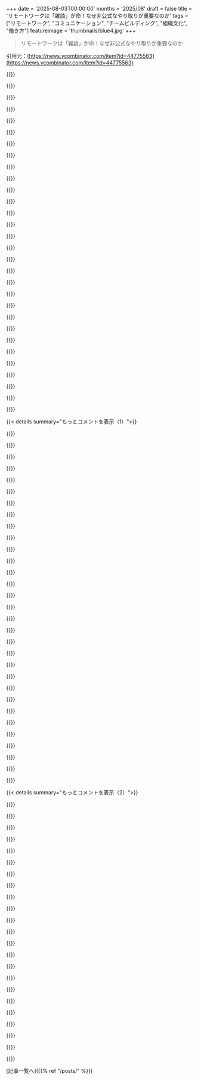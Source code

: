 +++
date = '2025-08-03T00:00:00'
months = '2025/08'
draft = false
title = 'リモートワークは「雑談」が命！なぜ非公式なやり取りが重要なのか'
tags = ["リモートワーク", "コミュニケーション", "チームビルディング", "組織文化", "働き方"]
featureimage = 'thumbnails/blue4.jpg'
+++

> リモートワークは「雑談」が命！なぜ非公式なやり取りが重要なのか

引用元：[https://news.ycombinator.com/item?id=44775563](https://news.ycombinator.com/item?id=44775563)




{{<matomeQuote body="2014年CloudflareでJamesと働いてた時、彼に色々な質問をしたんだ。それが他の人にも役立つと気づいて「Marek’s Bitching」って社内チャンネルを立ち上げたんだよね。最初は不満吐き出しだったけど、すぐ会社半分の人が参加して、技術的な議論にすごく価値があったよ。後に「Marek’s technical corner」になって、10年以上も続いたんだ。だから、気軽に質問したり愚痴ったりできる「自分のチャンネル」を持つのは超大事。チームや場所ごとの「rambling／bitching」チャンネルは良いアイデアだと思うよ。" userName="majke" createdAt="2025/08/03 13:56:02" color="#45d325">}}




{{<matomeQuote body="言いたいことは分かるけど、マネージャーとしては個人に知識が集中するチャンネルは避けてるんだ。質問できる場所は大事だけど、特定の人が中心になると、情報が見つけにくくなるし、新しい社員が誤解するリスクがあるからね。Q&A形式は良いけど、個人チャンネルは推奨しないよ。関連するトピックチャンネルで議論すべき。#randomとか#generalで技術質問があったら、必ずプロジェクトチャンネルに誘導してる。そこがみんな見てるし、将来検索する場所だからね。" userName="Aurornis" createdAt="2025/08/03 14:38:04" color="#ff5733">}}




{{<matomeQuote body="うちの会社には「Study Hall」っていう自然発生的なチャンネルがあるんだ。みんなそこで気軽に技術的な質問をしてて、そこが「judgement free zone」（評価されない場所）だって分かってるんだよね。たぶん、うちの組織で一番生産的なチャットチャンネルの一つだよ。" userName="ZeroCool2u" createdAt="2025/08/03 15:42:13" color="">}}




{{<matomeQuote body="「judgement free zone」だと思ってるみたいだけど、あれは人にそう思い込ませるだけだよ。もし部下が自分の無知を晒すようなことを言ったら、それが組織内で評価される仕組みがいつか発動するって理解すべきだね。そうじゃないと考えるのは幻想だよ。上司と飲んで泥酔した上司を介抱しても、次の日には上司だっていうのを忘れないこと。人間は、そう簡単に人の内面的な判断から切り離して考えられないものだよ。" userName="serf" createdAt="2025/08/03 16:00:12" color="#38d3d3">}}




{{<matomeQuote body="素晴らしいコメント、ありがとう。チャンネル名が歴史的なものなのは認めるけど、非専門家から早く回答が得られることには価値があると思うんだ。会話スレッドをチャンネル間で移動できる機能があればいいのにね。unstructuredな会話とstructuredな会話、両方必要だよ。マネージャーがコミュニケーションをコントロールしようとするのは嫌い。僕は人間味のあるつながりや好奇心を大事にしてるから。「XYZチャンネルで聞け」より「Matがやったから呼んでみよう、まだ来てないけど2時間待ってあげて」の方がずっといい。知識が個人に集中するのは良くないけど、それなら有能な人を雇うか、他の人を積極的にさせるべきだね。マネージャーがコミュニケーションパターンを決めつけようとするのは嫌だよ。" userName="majke" createdAt="2025/08/03 18:32:29" color="#785bff">}}




{{<matomeQuote body="やあ、それ僕（James）だよ！本当に楽しい会話だったよね。社内ブログの文化ができたのも良かったな。みんなが自分の実験や発見をシェアしてて、それを追うことで多くの人が学べたと思うよ。" userName="jamesog" createdAt="2025/08/03 21:08:22" color="">}}




{{<matomeQuote body="僕もコミュニケーションパターンを作るマネージャーだよ。会話をデフォルトで公開チャンネルにするのは、システム全体の冗長性を高めて、単一障害点を減らすためなんだ。僕たちの主な責任は、個人のニーズよりシステムを優先することだからね。プライベートチャンネルやDMで会話をしてると、たくさんの問題が発生するのを君も知ってるはずだよ。" userName="wting" createdAt="2025/08/04 00:31:14" color="#785bff">}}




{{<matomeQuote body="これは良いアイデアと実際の運用（実装）の違いだね。みんな「公式」のトピックチャンネルだと、やっぱり行動が違っちゃうんだよ。まるで、すごい頑丈なドアロックを買っても、雑なhandymanが設置の時に曲げちゃって、結局他のロックと同じくらい脆くなるのと一緒だよ。" userName="Xeoncross" createdAt="2025/08/03 15:00:29" color="#38d3d3">}}




{{<matomeQuote body="HNでこういう議論を見るのは面白いね。個人的には、一流企業じゃないところだと、書き言葉の文化が完全に欠けてるのが問題だと思うんだ。つまり、素晴らしいチームや組織で働いてない限り、技術コラボレーションで必要な「書く」「読む」能力を持ってる人は9割もいないってことだよ。これって僕がひねくれすぎなのかな？" userName="DiggyJohnson" createdAt="2025/08/03 21:25:16" color="">}}




{{<matomeQuote body="マネージャー目線のやり方は避けるべきだな。俺はマネージャーの視点なんてむしろ避けたいよ。" userName="latchkey" createdAt="2025/08/03 15:36:33" color="">}}




{{<matomeQuote body="そうだね、Slackなら発見しにくいってことはないよ。検索でほとんど何でも見つかるし、みんなチャンネルをスクロールして何かを探したりしないからね。" userName="eldenring" createdAt="2025/08/03 15:35:00" color="">}}




{{<matomeQuote body="まあ、俺が小さい人間なのかもしれないけど、知らない奴、例えば新人が経験レベルよりはるか下の質問をしてきたら、間違いなく評価するね。遠慮なくね。もし部下なら、採用を疑問に思うよ。この業界、偽物だらけだし、「判断フリーゾーン」なんて純粋なファンタジーだって笑う奴らも多いだろうな。" userName="oefrha" createdAt="2025/08/03 16:21:57" color="">}}




{{<matomeQuote body="マネージャーがマネジメントの負担を部下に押し付けるのはよくある間違いだよ。知識共有のチャンネルはバグじゃなくて機能なんだ。マネージャーとして、そういうチャンネルで生まれた組織的知識をより構造的に伝えたいなら、それはマネージャーの責任でやるべきだね。その負担を下に押し付けると、口頭やDMでの共有が増えて、結果的にマイナスになるよ。そういう情報はチームの成果を何倍にもするし、新人のオンボーディングにも役立つ。それはマネージャーと会社にとって直接的な利益だから、自発的なドキュメント化の利点を生かすべきで、認知的な負担を押し付けるべきじゃないんだ。" userName="fallous" createdAt="2025/08/04 04:24:33" color="#38d3d3">}}




{{<matomeQuote body="それは、廊下での雑談を禁止して「毎日のチームミーティングにとっておけ」って言うのとリモートでの話では同じことだよ。マネージャーとしては物事を形式化すると気分がいいけど、最高のコラボレーションやアイデアは、もっと非公式な時間や場所で自然に生まれるんだ。会社にとっては、形式的なものと同じくらい、いやそれ以上に価値があるよ。「シャワー中に仕事について考えるな」って言うのと同じくらいばかげてるね。" userName="TimTheTinker" createdAt="2025/08/03 16:21:56" color="#ff33a1">}}




{{<matomeQuote body="「我々はボーグだ。お前は同化される。お前の個性は我々の集合体に加えられるだろう。抵抗は無駄だ。」" userName="wonderwonder" createdAt="2025/08/04 04:37:14" color="">}}




{{<matomeQuote body="なんてポーズの法則的なコメントなんだ。Slackの検索は…まあまあなんだけど…以前見たスレッドを見つけられないことが何度もあるんだよね。今のAIの流行りっぷりにしては、検索ってまだ、a)アラートチャンネルにスパムばらまくアラートボットを「関連性でソート」しても「関連性なし」と判断できなかったり、b)…スレッド内の正確な単語の類義語を使っても見つけられなかったりするんだ。この前も外部チャンネルを探すのに苦労したよ。簡単だと思ったんだけど、名前の類義語を選んだからダメだった。マネジメントの命令で、すべての外部チャンネルは#external-で始まるはずだから、すべての外部チャンネルを表示して目視で線形検索しようと思ったんだけど…マネジメントがこれだけ#ext-って名付けてたんだからね…。<br>" userName="deathanatos" createdAt="2025/08/03 18:02:10" color="#38d3d3">}}




{{<matomeQuote body="この種のコミュニティへの描写は、ちょっと不公平だと思うな。俺の経験だと、もっとよくある問題は、答えを持ってる人がグループを無視して、結局無意味になることだよ。キャリアの妨げになったり、ずっと判断され続けたりすることは滅多にないし、専門家側にあまりインセンティブがないから結局使われなくなるんだ。バカな質問をする人を判断しそうな人って、そもそもそういうグループにはあまり参加しないしね。もっと現実的な結果は、インターンがひどいアイデアを出して、誰も返事せず、それを承認だと受け取って大失敗し、その失敗で判断されるってケースかな。健全なグループなら、ちょっと驚いて「なんでそれが悪いアイデアなのか」って言うかもしれないけど、助言を完全に無視しない限り、ずっと判断され続けることはないよ。ポリシーや法的な影響があることをすでにやっちゃった場合（「PIIを含む全ユーザーデータをうっかりスマホにダンプしちゃった」とか）だけが問題になるだろうね。そういう場合は、それでいいのか？たくさんの障害を無視した場合のレビューメカニズムと結果に対するペナルティは必要だろ。" userName="BoxFour" createdAt="2025/08/03 16:25:59" color="#45d325">}}




{{<matomeQuote body="「効率最適化」とか「個人依存の軽減」っていう組織的なプレッシャーと戦ってるような感じがするな。お前の個性は許されない、集団に同化しろ、与えられたプロセスに従え、個別には考えるな。ただし、問題解決の時は創造性が必要だから、創造的であれ。でも、ここだけな。" userName="dbetteridge" createdAt="2025/08/04 05:16:22" color="#ff33a1">}}




{{<matomeQuote body="あのブログ記事はマネージャー目線なんだよ。マネージャーが従業員に何をさせたかってのを説明してるんだ。" userName="Aurornis" createdAt="2025/08/03 15:41:56" color="">}}




{{<matomeQuote body="Ouch, my wife has encountered almost exactly that in a recent brush with a biotech company that seems to have been infected by FAANG expats. She was advised that any kind of sidebar conversation is a faux pas.I struggled to guess at the real motive. Is it some project manager’s blatant control freakery? An org-level, cynical management attempt to commoditize their knowledge workers? Or some kind of emergent failure where culture morphs through openness -＞ radical transparency -＞ enforced conformism a la 1984?" userName="saltcured" createdAt="2025/08/03 16:56:07" color="#45d325">}}




{{<matomeQuote body="OTOH I hugely appreciate my manager who makes a conscious effort to direct people to ask questions in public channels and not just ping “hey” in my DMs all day. And it saves them time too, because my response is going to be “you should ask in channel xyz”. (And yes, in that public channel I am likely to be the one who answers it, but not always, and it’s now visible for other people who also need to know - the exact problem you were so proud of solving!)" userName="lazyasciiart" createdAt="2025/08/04 01:25:45" color="">}}




{{<matomeQuote body="＞ It rarely becomes a source of career hindrance or long-lasting judgement, it just ends up being useless because there’s not a lot of incentive for the expert side of the equation.Yeah, the incentive structure for something like this is totally misaligned for this to work effectively in many cases outside of a very small, tight-knit team. (In which case... why the formality in the first place?)For the ”juniors”: Why waste time digging through documentation, searching, or thinking--I can just post and get an answer with less effort.For the ”seniors”: I’m already busy. Why waste time answering these same questions over and over when there’s no personal benefit to doing so?Sure, there are some juniors that will try and use it as a last resort and some seniors that will try their best to be helpful because they’re just helpful people... but I usually see the juniors drowned out by those described above and the experts turn into those described above.I think we _could_ come up with something that better aligned incentives though. Spitballing--Juniors can ask a question. Once a senior answers, the junior then takes responsibility for making sure that question doesn’t need to be answered there again--improving the documentation based on that answer. Whether that’s creating new documentation, adding links or improving keywords to help with search, etc. That change then gets posted for a quick edit/approval by the senior mainly to ensure accuracy.Now we’re looking at something more like:For the ”juniors”: If I ask a question, I will get an answer but it will create additional work on my end. If I ask something already answered in the documentation that I could have easily found, I basically have to publicly out myself as not having looked when I can’t propose an improvement to the documentation. And that, fairly, is going to involve some judgement.For the ”seniors”: Once I answer a question, someone is going to take responsibility for getting this from my head into documentation so I never need to answer this again.This has an added benefit of shifting some of the documentation time off of the higher paid, generally more productive employees onto the lower paid, less productive employees and requiring them to build out some understanding in order to put it into words. It may also help produce some better documentation because stuff that a senior writes is more often going to assume knowledge that stuff a junior writing may think to explain because _they_ didn’t know it. It also means that searching in the Slack/other channel, any question you find should end up with a link to the documentation where it’s been answered which should help you discover more adjacent documentation all of which should be the most up-to-date and canonical answer we have." userName="nucleardog" createdAt="2025/08/03 17:26:34" color="#ff5733">}}




{{<matomeQuote body="I like this post.  It has the right balance between uncomfortable reality and some humour!All middle managers (in my experience) talk a big game about reducing/preventing key person dependencies, but on 100% of my teams, there were always multiple key person dependencies.  The real issue: If you are not the key person for anything, you are the easiest to layoff (fire)." userName="throwaway2037" createdAt="2025/08/04 07:54:52" color="#785bff">}}




{{<matomeQuote body="From my personal experience, internal Wikis are 90+% written by about 5% of the workforce.  The vast majority of internal Wiki users are ”read-only”.  That is fine.  Really: Read that twice.  It is OK that the vast majority of docs are written by the few who are highly motivated to do it.  When I write for an internal Wiki, I am trying to reduce the number of future questions that people will ask me.  If they do come with a question, my first answer is always: Did you search our Wiki?  It only takes once or twice for them to change." userName="throwaway2037" createdAt="2025/08/04 07:48:23" color="#38d3d3">}}




{{<matomeQuote body="IMO, the greatest force multiplier in onboarding is automation...  How many user interactive steps does a dev need to walk through to get up and running?I’ve often gotten this down to a single directory and a primary script you need to run 3-4 times... mostly because of required reboots, such as after WSL setup, also, a few options to set in Docker Desktop.  I’ve done similar with mac/homebrew.From there, you have docker-compose and shell scripts to run against the projects... these scripts and the compose file(s) are the entry points into a project, actually documenting where things are, and how they connect (to an extent).Effectively, getting a working solution running sooner than later.  This is just my own opinion, but automating a dev environment for onboarding, especially if you’re a larger org, is a great tactical decision." userName="tracker1" createdAt="2025/08/04 18:03:43" color="">}}




{{<matomeQuote body="I’ve found the best way to kill a conversation is to point out the appropriate place the conversation should have started." userName="seadan83" createdAt="2025/08/03 16:34:25" color="#38d3d3">}}




{{<matomeQuote body="yeah, total buzzkill.I get the need to call a peg a peg, but it’s also good to allow a little fun as well or you end up with these dementors sucking the life out of a company.For a slack group, I think it’s relatively harmless if the focus is around casual shoot the shit convos." userName="LouisSayers" createdAt="2025/08/03 20:59:17" color="">}}




{{<matomeQuote body="＞ I would encourage everyone to just go to the appropriate topic channel and discuss it there.These just become apologetics channels. Not productive." userName="whoknowsidont" createdAt="2025/08/04 04:21:44" color="">}}




{{<matomeQuote body="The worst manager I ever had literally told the team off for discussing things in a 1:1 setting, it was wild." userName="0-sodium" createdAt="2025/08/04 10:29:01" color="#785bff">}}




{{<matomeQuote body="会話はちゃんとしたチャネルに移行するのが生産的だよ。会話を始めた人に負担をかけちゃダメだし、非公式なやり取りも続けない方がいいってことだね。" userName="dredmorbius" createdAt="2025/08/05 02:38:32" color="">}}




{{< details summary="もっとコメントを表示（1）">}}

{{<matomeQuote body="だからみんな仕事に忠誠心を持たないんだよ。マネジメントの役割って、職場の個性や楽しさを殺すことみたいに思える。「警告、これは不適切な場所での許可されていない話題です。この話題は指定された場所でのみ議論できます。」「今朝、TPSレポートは完了しましたか？」「ええと…土曜日に出社してもらう必要があります。ミニWaterfall Agileリリースまで3週間でGo-Liveだからね。現在、バグチケットが2つアサインされてるよ。」これは、オフィスワークで得られる日常の対面での雑談や絆からすでに疎外されているリモートワーカーにとって、最後のつながりの火花を殺す行為だね。こんなコメントを見ると、僕らは企業やリーダーシップにとって単なるスプレッドシートの数字で、もはや人間じゃないってことを痛感するよ。" userName="wonderwonder" createdAt="2025/08/04 04:33:11" color="#38d3d3">}}




{{<matomeQuote body="投稿は読んだけど、リモートワークでは「ぶらぶらすること」もおすすめしたいな。つまり、一日の中でさまよう時間を持つこと。（僕は朝1時間くらいハイキングを「通勤」にしてたよ）。家にいるのと「仕事中」の区別がつくし、毎日のルーティンとして有酸素運動と散歩中の思索はかなり価値があると思うよ。" userName="rablackburn" createdAt="2025/08/03 10:47:52" color="">}}




{{<matomeQuote body="うん、僕も完全リモートで多分働きすぎてる人間として、時々「負け組」なのかなって思うことがある。だって、Beckyを学校に迎えに行ったり、体調不良でオフラインにして「ゆっくりする」なんてこと絶対しないし、（もうその日、僕のことは聞こえてこない）「ごめん、渋滞」（午前10時）とか「ごめん、電車が運休」（午前10時）とか、ランダムな理由で午後2時に「少し早く帰ります」なんてこともないからね。これらは全部完全に正当な理由にもなり得るけど、毎日誰かがどれかを言ってるのを聞くのは面白いよ。ちなみに、僕は仕事も好きだし、サボる気はないんだけどね。" userName="kmarc" createdAt="2025/08/03 12:55:07" color="">}}




{{<matomeQuote body="1日だけの「体調不良」には、ちょっと疑念を抱いちゃう傾向があるんだよね。でも、子育てしてる人にはもっと配慮が必要だと思うな（まだ親じゃないけどね）。80歳を超えたら、自分より若い医者が必要になるんだ。何も言わずにいなくなるより、こういうことを報告する方がいいのかな？僕もチームのシニアとして、ワークライフバランスは大丈夫だよって他のチームメンバーに知らせるため、あえて色々と発表しすぎちゃうことがあるね。" userName="bagacrap" createdAt="2025/08/03 13:00:51" color="">}}




{{<matomeQuote body="えっ、なんで？この前、ひどい頭痛がして全然治らなかったんだ。時間的に急ぎの仕事だけは全部やって、その後はAFKにしたよ。同じようにする人を疑う理由が分からないな。誰だって、何らかの理由でベストな状態じゃない日があるんだから。" userName="jzb" createdAt="2025/08/03 13:56:03" color="#45d325">}}




{{<matomeQuote body="@bagacrapを擁護するけど、彼らは「ちょっと疑念を抱いちゃう傾向がある」って言ったんだよ。僕も同じ人が毎週これ言うとそう思うな（翌日「体調良くなった？」って聞いたら「何から？」って返ってくるし）。親御さんにはもっと休みやPTO、Sabbaticalをあげるべきだと思う。でも、月に2回も「風邪」ってのは…やっぱり怪しいよ。" userName="kmarc" createdAt="2025/08/03 14:23:58" color="">}}




{{<matomeQuote body="これも「子供を学校に送る」って言うね。時間がある時は、娘と犬の散歩をして、彼女のバス停で立ち止まって友達に会ったりするんだ。何年も前は、保育園まで片道45分の散歩だったよ。" userName="gwbas1c" createdAt="2025/08/03 12:10:48" color="">}}




{{<matomeQuote body="「月に2回も『風邪』ってのは…やっぱり怪しいよ」って？月に2回だけ、ってところが怪しいの？うちの子が初めてプレスクールに行った時、ありとあらゆる素晴らしい新しいウイルスに晒されて、秋から冬の間はずっと、おそらく半分の日は何らかの呼吸器感染症にかかってたよ。ほとんどは高熱が出て仕事ができないほどじゃなかったけど、明らかに生産性は落ちてたよ。" userName="tetromino_" createdAt="2025/08/03 14:59:01" color="#45d325">}}




{{<matomeQuote body="毎週同じ奴が体調悪いって言ってて、次の日「良くなった？」って聞くと「何のことが？」だってさ。それってお前の知ったこっちゃないってヒントを逃してるだけだろ。" userName="closewith" createdAt="2025/08/03 14:41:21" color="">}}




{{<matomeQuote body="それ風邪じゃなくて、ひどい二日酔いを疑うわ。平日なら肝臓以外は誰も気にしない週末の話じゃないだろ。家から仕事してるなら、風邪で完全に動けないって普通ないし。パラセタモール飲んで温かいもの飲んで仮眠すれば、110%じゃなくても仕事はできるはず。でもひどい二日酔いなら無理だよな。" userName="MichaelRo" createdAt="2025/08/03 15:44:47" color="">}}




{{<matomeQuote body="親だけ特別扱いするんじゃなくて、みんなが子育てに対応できるだけの自由な時間がある社会を作るべきだよ。子供がいない人も、仕事以外の自分の楽しみを見つける時間を持つべきだしね。親に余計なスペースを作ると、むしろ彼らが競争で不利になる。出産休暇は特別だけど、みんなが子供の野球の試合や学芸会、医者の予約とかで休めるようにすべきだ。出産休暇も、みんなにサバティカル休暇をあげればいいじゃん！" userName="bee_rider" createdAt="2025/08/03 15:40:06" color="">}}




{{<matomeQuote body="彼らは普段の仕事でちゃんとやってるの？そうなら誰が気にするんだ？" userName="dclowd9901" createdAt="2025/08/03 16:01:22" color="">}}




{{<matomeQuote body="親が子育てのための特典や時間をもっともらうのは全然いいと思う。自分は親になる気はないけど、人類や社会を続けていくためには子供を持つってことがすごく重要だから、それを認めるし、なんなら報いるのは嬉しいね。" userName="rkomorn" createdAt="2025/08/03 15:45:24" color="">}}




{{<matomeQuote body="誰かが病気で、復帰したなら「気分は良くなった？」って聞くのは、ごく普通の会話だろ。疑ったりするのは別として、質問自体は問題ないよ。" userName="kaashif" createdAt="2025/08/03 14:55:15" color="#38d3d3">}}




{{<matomeQuote body="俺は偏頭痛持ちで、急に来て急に消えることがあるんだ。目が見えなくなったり、顔や手足の感覚がなくなったりして、集中も文章も作れない。その日は働いてるフリもできるかもしれないけど、お互いのためにも休みを取るのが一番。次の日には大抵元気だし、「体調不良で休みます」以上の説明はしないことが多いね。" userName="doubled112" createdAt="2025/08/03 13:41:02" color="#785bff">}}




{{<matomeQuote body="一緒に仕事をしていて、コードやサーバー、ビジネスのことで信頼している人が、体調が悪いって言ってるのに、どうして嘘をついてるって思わないといけないんだ？" userName="sgt" createdAt="2025/08/03 13:49:00" color="#ff5733">}}




{{<matomeQuote body="自分でメッセージを読み返すのはさ、他人のこと信用してないか、仕事が人生の目標って変な考え方してる証拠だよ。<br>もしキミが雇い主じゃないなら、誰かが休むのを喜ぶべきだね。そうすれば、キミだって休みやすくなるんだからさ。" userName="xandrius" createdAt="2025/08/03 14:50:52" color="#ff5c5c">}}




{{<matomeQuote body="僕はさ、体調が悪くて仕事できないなって時は、与えられたPTOを使って「今日は仕事に出ません」って短いメールを送るだけだよ。理由なんて説明しない。<br>同僚がどんな理由で休んでも、僕は全然気にしないね。PTOってそういうもんでしょ？なんで使うのにごちゃごちゃ理由つけなきゃいけないんだろ？" userName="wallstop" createdAt="2025/08/03 14:12:37" color="#45d325">}}




{{<matomeQuote body="たった1日だけ病気ってこと、理由はたくさんあるよ。<br>風邪なんて、最初は軽いけど、だんだんひどくなって、そのあと治っていくんだから。ひどい時期を1日寝てやり過ごすだけで治っちゃうことだってあるんだからさ。" userName="tayo42" createdAt="2025/08/03 13:58:53" color="">}}




{{<matomeQuote body="キミが人を疑ってることや、その話し方からして、相手はキミが「興味があるふりして探りを入れてる」って絶対気づいてるよ。<br>キミみたいな人って、自分が思ってる以上に丸見えなんだからさ。" userName="closewith" createdAt="2025/08/03 14:57:29" color="#45d325">}}




{{<matomeQuote body="こういうのはさ、会社じゃなくて政府が補助する方がいいと思うな。<br>親だからって雇われにくくなるような状況は、絶対作りたくないでしょ？<br>それに、ほとんどの人が子供を持つんだから、これを特別な手当みたいに考えるべきじゃないんだよ。<br>子供がいる人への扱いが普通で、子供がいない人への扱いが特別ケースって考えないとね。" userName="bee_rider" createdAt="2025/08/03 15:56:19" color="#ff5733">}}




{{<matomeQuote body="もしかして、自分のアルコールとか薬の問題を他人に押し付けてない？<br>週の真ん中で誰かが二日酔いだって決めつけるなんて、変な行動だよ。" userName="tranceylc" createdAt="2025/08/03 16:09:45" color="">}}




{{<matomeQuote body="もしそうじゃないならさ、相手が数日休んだ理由なんかより、そっちに集中する方がずっとマシだよ。" userName="cassianoleal" createdAt="2025/08/03 20:49:09" color="">}}




{{<matomeQuote body="キミと記事の筆者の間では中立だけどさ、不信感が正当な場合だってあるって事実を軽視してると思うな。<br>キミは盲目的に信頼すべきだって仮定してるみたいだよ。" userName="DiggyJohnson" createdAt="2025/08/03 21:47:29" color="">}}




{{<matomeQuote body="僕も同じだよ。調子いいと思ったら、急に視界にギザギザの線が見えて、それが広がっていくんだ。こうなると、全然仕事できないし、ほとんど見えないからね。<br>新しい片頭痛薬の飲み方すら読めなかったよ。<br>1日ダメになることもあるけど、30分くらいで治る時もあるよ。<br>「ごめん、片頭痛だから今日は休むね、また明日」って言う以上の説明はしたことないな。" userName="LandR" createdAt="2025/08/04 09:26:14" color="#ff5c5c">}}




{{<matomeQuote body="参考までにだけどさ、最初の1年半は月に平均1.2回だよ。<br>ひどい時期は月に2回ってこともあるんだよね。<br>https://entropicthoughts.com/how-often-does-a-child-get-sick<br>（子供は年間で16％も病気なんだって。両親で分担しても、1年でほぼ1ヶ月分も会社を休むことになるってわけだ。）" userName="kqr" createdAt="2025/08/03 16:19:41" color="#45d325">}}




{{<matomeQuote body="記事の趣旨には賛成だけど、具体的なやり方は嫌だな。ランダムな考えを投稿するよう指定されたチャンネルなんて、ディストピア的だよ。「雑談」チャンネルは自然発生的にできるものでしょ。小グループチャットも自然に進化して、チーム全体に関わる話題は共有される。リモートチームにとって、こういう議論は重要だと同意するよ。でも、人々が自分で組織できるようにするべきだね。有機的な議論のための公式なフレームワークなんていらないよ。" userName="codingdave" createdAt="2025/08/03 14:13:20" color="#ff5733">}}




{{<matomeQuote body="「今週は15回しか雑談してないね」「15が最低限じゃないの？」「そうだよ、最低限しかやりたくないならね。でもあそこのToddを見てごらん、彼は37回も雑談してるよ」「じゃあ37回雑談してほしいなら、それを最低限にすればいいじゃないか」" userName="ronbenton" createdAt="2025/08/03 14:39:21" color="#ff33a1">}}




{{<matomeQuote body="参照: 映画「Office Space」レストランでのFlareのシーン（TGI FridaysやChillisなどのパロディだと思う）。もしOffice Spaceを観たことがないなら…2000年頃のアメリカのカルチャーを期待して観てね。でも、これはアメリカのオフィス政治や定番をコミカルに描いた素晴らしい映画だよ。多少時代は変わったけど、一般的なオフィス文化は今でも多くの場所で当てはまる。この映画は特定の時代というより、文化と人間性をよく表してるんだ。" userName="mjevans" createdAt="2025/08/03 15:25:08" color="">}}




{{<matomeQuote body="記事の詳細が嫌いってコメントに賛成だよ。こういうことはよくあるよね。良い意図で書かれたキャリアアドバイスが、最後にはおかしな提案になっちゃう。注目されたいから誇張してるのかも。すると、若手社員がそれを文字通りに受け取って実践し始めるんだ。マネージャーとしては、Redditとかの半ばバズってるブログを流し読みするのが役立つって分かったよ。なんで彼らがそういう行動をしてるのか知ることで、問題を解決できるからね。" userName="Aurornis" createdAt="2025/08/03 14:29:16" color="#785bff">}}

{{</details>}}




{{< details summary="もっとコメントを表示（2）">}}

{{<matomeQuote body="最近、僕の職場はどんどんOffice Spaceみたいな感じになってるよ。でも若い連中は誰も知らないんだ。だから彼らにBobsのシーンを見せてあげたんだ。彼らの顔は最高だったね。もう誰も同じ考え方でオフィスに来ることはないと思うよ。" userName="e3bc54b2" createdAt="2025/08/03 14:45:36" color="">}}




{{<matomeQuote body="Agileもこういうことだったのかもね、たくさんの人が文字通りにやり始めたから。" userName="bee_rider" createdAt="2025/08/03 14:46:28" color="#ff33a1">}}




{{<matomeQuote body="僕も「チャンネル」での雑談はランダムすぎるから好きじゃないよ。昔の会社でConfluenceを使ってたんだけど、僕は内部ブログ投稿をする「Personal Space」を作ったんだ。今の職場でも同じことをしてる。「ブログ」っぽい内容で「雑談」よりはまとまってる。リファクタリングとか新しいアルゴリズムを考えるとき、まず英語で思考を書いてみるんだ。LaTeXも使ってね。こうすることでアイデアを固められるし、チームに共有する良い機会にもなる。多くの人が読んでないのは分かってるけど、半ば公開することで思考がクリアになるんだ。チャンネルにただ打つより、公開を意識することで深く考えられるし、読む人にもより良い情報が提供できると思ってるよ。" userName="michaelrpeskin" createdAt="2025/08/03 14:42:16" color="#785bff">}}




{{<matomeQuote body="Office SpaceとBetter off Tedって映画はさ、特定の時代より文化と人間性を描いてるよね。俺の中間管理職の経験は、まさにOffice SpaceとBetter off Tedの間を行ったり来たりしてたよ。一方は”どうでもいい”が答えで、もう一方は”もっと気をつけろ”って言うんだから。あの2つがこのジャンルの両極端だよな。" userName="gopalv" createdAt="2025/08/03 16:32:57" color="">}}




{{<matomeQuote body="俺のところもまさにそうだね。従業員がタイムシートとTPSレポートをちゃんと入力しないと、どうやって給料計算すればいいんだよ。" userName="calvinmorrison" createdAt="2025/08/03 15:17:50" color="">}}




{{<matomeQuote body="あまりにも現実の仕事に似すぎてて、見てられないんだよね。The Officeシリーズも同じだよ。" userName="SoftTalker" createdAt="2025/08/03 16:02:39" color="">}}




{{<matomeQuote body="うん、でもObsidianはスタートアップだろ。しかもリモートのね。10人未満のスタートアップで誰かがチームとコミュニケーション取ってなかったら、そりゃ無理だ。巨大企業だとディストピアに感じるのも分かるよ、みんな給料のためにそこにいるだけだからさ。スタートアップだと、みんな成功のために犠牲を払ってるんだ。もっと給料良くてストレス少ない仕事だって選べるのに。スタートアップを選んでエンゲージしないのは、周りの迷惑だよね。" userName="echelon" createdAt="2025/08/03 15:40:24" color="#ff5c5c">}}




{{<matomeQuote body="話はそれるけど、10年前はConfluenceが大嫌いで、チームにはDokuWikiを使い続けてほしかったんだ。でもさ、今はMicrosoft Teamsのファイル共有を”ドキュメンテーション”として使ってる会社でコンサルティングしてると、2005年に逆戻りした気分だよ。Confluenceなんて夢のようだね。" userName="unethical_ban" createdAt="2025/08/03 16:01:46" color="">}}




{{<matomeQuote body="逆だと思うな。元々の形には、実際に機能してた変な慣習がたくさんあったんだよ。今日よくある形は、ただの口先だけさ。" userName="twic" createdAt="2025/08/03 16:28:16" color="">}}




{{<matomeQuote body="でも多くの人が文字通りにやり始めたんだろ？<br>「アジャイル」をやってるほとんどの人は、マニフェストに書かれていることと真逆のことをしてるよ。" userName="marcosdumay" createdAt="2025/08/03 19:11:41" color="">}}




{{<matomeQuote body="あれが子供の頃に見た初めてのR指定映画だったと思う（たぶんP2P以前のネットワークで初めて違法ダウンロードした映画でもある）。Geto Boysの（sic）深い教えは、それ以来ずっと俺に染み付いてるんだ。「俺みたいな男に二股かけるような女は（金のこと）気にするよな」ってさ。<br>話がマジで脱線しすぎたな。" userName="topato" createdAt="2025/08/03 17:12:44" color="">}}




{{<matomeQuote body="Confluenceも他のAtlassianツールも、AIの無駄な機能を除けば、良い方向にかなり進化したよ。" userName="nuancebydefault" createdAt="2025/08/03 19:01:42" color="">}}




{{<matomeQuote body="…ってことは、「破壊的であること」ってスタートアップの目標なんじゃないのか？" userName="HappMacDonald" createdAt="2025/08/03 16:41:15" color="">}}




{{<matomeQuote body="この記事は、どんなチャンネルでも何かを投稿するよう義務付けたり、強制したりしてるわけじゃないんだ。この投稿が解決しようとしてる問題は、こういう非公式な雑談チャンネル—めちゃくちゃ価値があるんだけど—自然にはほとんど生まれないってことなんだよ。" userName="kiitos" createdAt="2025/08/03 17:19:43" color="#ff5733">}}




{{<matomeQuote body="この記事の要約で見落とされがちだけど、後ろの方にあるこのセリフが重要なんだ: “定例会議がないから、雑談が水飲み場での会話代わりなんだ。深く集中する時間を最大限にしたいから、雑談で繋がりを保ちつつ中断を最小限にしてるんだ。” Obsidianがスタンドアップの代わりにこれやってるってことなんだよね。そう考えると、俺には奇跡に思えるよ。" userName="throwanem" createdAt="2025/08/03 18:48:51" color="#ff5733">}}




{{<matomeQuote body="そうそう、これこれ。通知をオフにしてる人が多い“random”チャンネルを一つ作ってさ、ランチのお誘いから”オリーブオイル売ってます”まで、何でもかんでもそこに書き込めばいいんだよ。" userName="ajsnigrutin" createdAt="2025/08/03 14:17:59" color="">}}




{{<matomeQuote body="いつも聞くのが怖かったんだけどさ、これって自分でやった方が簡単じゃないの？" userName="rusk" createdAt="2025/08/03 17:18:08" color="">}}




{{<matomeQuote body="Bobsのシーンってこれのことね: https://www.youtube.com/watch?v=OwfNjGxa_D4" userName="merelysounds" createdAt="2025/08/03 15:54:50" color="">}}




{{<matomeQuote body="はは、そうだよ。うちの会社は“スプリント”が4週間になったけど、タスク計画もレトロもスプリント計画も無し…タスクは気分で渡されるだけ。一体何のための“スプリント”だよ？毎月リリースもしてないし。アジャイルって名前だけ使って、ちゃんとやってるフリしてるだけだろ、笑えるわ。" userName="jama211" createdAt="2025/08/03 19:25:45" color="#ff33a1">}}




{{<matomeQuote body="俺はやりたくない仕事は人にやらせるために雇ってんの。" userName="calvinmorrison" createdAt="2025/08/04 12:52:23" color="">}}




{{<matomeQuote body="お気に入りのセリフがあるんだ。パイロット版からなんだけど: <br>テッド・クリスプ: 俺たちは何でもやるんだ: 工業製品、生物医学、極低温、防衛技術。<br>ベロニカ・パーマー: カボチャを兵器化したい。<br>テッド・クリスプ: なら俺も。なんで？<br>ベロニカ・パーマー: 我々と取引してる国がカボチャを大量に育ててて、カボチャの追加的な使い道や、敵を殺す安い方法も歓迎するってさ。<br>テッド・クリスプ: ふん、ついにカボチャもハロウィン以外に使えるのか。<br>これって、今の社会の企業”倫理”を簡潔に示してると思うんだ。金のためなら何でもあり、貿易を強化するためなら尚更だ。" userName="imchillyb" createdAt="2025/08/03 16:43:37" color="#ff5c5c">}}




{{<matomeQuote body="それって要は、非同期スタンドアップみたいなもんでしょ？ただ、OPが別々のチャンネルを使ってるから、アクセスしにくいんだよ。俺らが働いてるフルリモートの会社は、非同期スタンドアップのスレッド使ってて、すごく便利。追跡も検索もめっちゃ楽だし、リモートの非同期スタンドアップ以外に何の幻想も抱いてないぜ。" userName="starkparker" createdAt="2025/08/03 22:04:33" color="#38d3d3">}}

{{</details>}}



[記事一覧へ]({{% ref "/posts/" %}})
